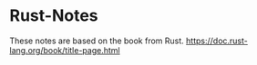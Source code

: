 # Rust-Notes

These notes are based on the book from Rust. https://doc.rust-lang.org/book/title-page.html
